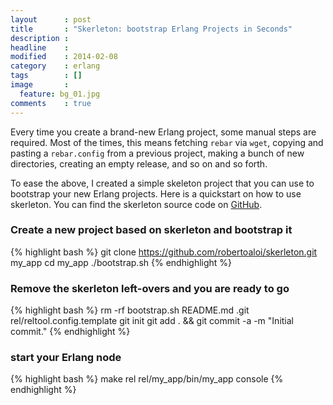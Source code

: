```yaml
---
layout      : post
title       : "Skerleton: bootstrap Erlang Projects in Seconds"
description :
headline    :
modified    : 2014-02-08
category    : erlang
tags        : []
image       :
  feature: bg_01.jpg
comments    : true
---
```


Every time you create a brand-new Erlang project, some manual steps
are required. Most of the times, this means fetching `rebar` via
`wget`, copying and pasting a `rebar.config` from a previous project,
making a bunch of new directories, creating an empty release, and so
on and so forth.

To ease the above, I created a simple skeleton project that you can
use to bootstrap your new Erlang projects. Here is a quickstart on how
to use skerleton. You can find the skerleton source code on
[GitHub](https://github.com/robertoaloi/skerleton).


### Create a new project based on skerleton and bootstrap it

{% highlight bash %}
git clone https://github.com/robertoaloi/skerleton.git my_app
cd my_app
./bootstrap.sh
{% endhighlight %}

### Remove the skerleton left-overs and you are ready to go

{% highlight bash %}
rm -rf bootstrap.sh README.md .git rel/reltool.config.template
git init
git add . && git commit -a -m "Initial commit."
{% endhighlight %}

### start your Erlang node

{% highlight bash %}
make rel
rel/my_app/bin/my_app console
{% endhighlight %}
